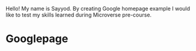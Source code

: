 Hello! My name is Sayyod. By creating Google homepage example I would like to test my skills learned during Microverse pre-course.
# Googlepage
